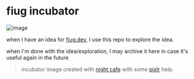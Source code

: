# fiug incubator

![image](https://user-images.githubusercontent.com/1816471/134601207-9bdf5d0d-2fec-4ae7-b4ab-13cb203cdd43.png)

when I have an idea for [fiug.dev](https://fiug.dev), I use this repo to explore the idea.  

when I'm done with the idea/exploration, I may archive it here in case it's useful again in the future

> incubator image created with [night cafe](https://creator.nightcafe.studio/creation/5i8ZEDWlcAnJDs7gJJp7) with some [pixlr](https://pixlr.com/e/) help.
